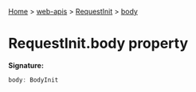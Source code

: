 [Home](./index) &gt; [web-apis](./web-apis.md) &gt; [RequestInit](./web-apis.requestinit.md) &gt; [body](./web-apis.requestinit.body.md)

# RequestInit.body property


**Signature:**
```javascript
body: BodyInit
```
